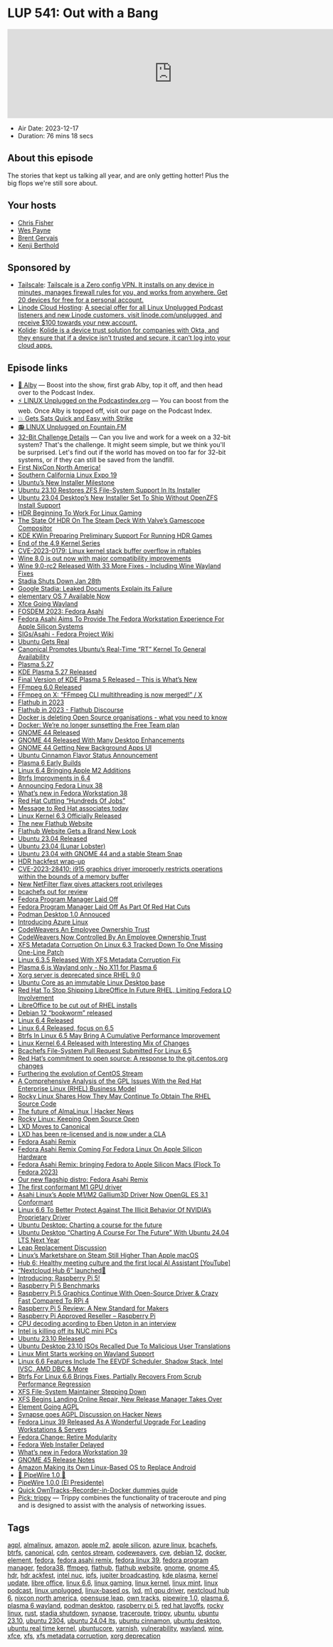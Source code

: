 # LUP 541: Out with a Bang

<iframe src="https://player.fireside.fm/v2/RUkczH-V+SWEyshpB?theme=dark" width="740" height="200" frameborder="0" scrolling="no"></iframe>

* Air Date: 2023-12-17
* Duration: 76 mins 18 secs

## About this episode

The stories that kept us talking all year, and are only getting hotter! Plus the big flops we're still sore about.

## Your hosts
* [Chris Fisher](https://linuxunplugged.com/hosts/chrislas)
* [Wes Payne](https://linuxunplugged.com/hosts/wes)
* [Brent Gervais](https://linuxunplugged.com/hosts/brent)
* [Kenji Berthold](https://linuxunplugged.com/guests/kenjiberthold)

## Sponsored by

  * [Tailscale](http://tailscale.com/): [Tailscale is a Zero config VPN. It installs on any device in minutes, manages firewall rules for you, and works from anywhere. Get 20 devices for free for a personal account. ](http://tailscale.com/)
  * [Linode Cloud Hosting](https://linode.com/unplugged): [A special offer for all Linux Unplugged Podcast listeners and new Linode customers, visit linode.com/unplugged, and receive $100 towards your new account. ](https://linode.com/unplugged)
  * [Kolide](https://kolide.com/unplugged): [Kolide is a device trust solution for companies with Okta, and they ensure that if a device isn’t trusted and secure, it can’t log into your cloud apps.](https://kolide.com/unplugged)



## Episode links

  * [🎉 Alby](https://getalby.com/ "🎉 Alby") — Boost into the show, first grab Alby, top it off, and then head over to the Podcast Index.
  * [⚡️ LINUX Unplugged on the Podcastindex.org](https://podcastindex.org/podcast/575694 "⚡️ LINUX Unplugged on the Podcastindex.org") — You can boost from the web. Once Alby is topped off, visit our page on the Podcast Index.
  * [💥 Gets Sats Quick and Easy with Strike](https://strike.me/ "💥 Gets Sats Quick and Easy with Strike")
  * [📻 LINUX Unplugged on Fountain.FM](https://www.fountain.fm/show/dWiuBeqpDSM86AwXRXov "📻 LINUX Unplugged on Fountain.FM")
  * [32-Bit Challenge Details](https://linuxunplugged.com/articles/32bit "32-Bit Challenge Details") — Can you live and work for a week on a 32-bit system? That's the challenge. It might seem simple, but we think you'll be surprised. Let's find out if the world has moved on too far for 32-bit systems, or if they can still be saved from the landfill.
  * [First NixCon North America!](https://discourse.nixos.org/t/announcing-first-nixcon-north-america/35874 "First NixCon North America!")
  * [Southern California Linux Expo 19](https://www.socallinuxexpo.org/scale/21x "Southern California Linux Expo 19")
  * [Ubuntu’s New Installer Milestone](https://www.phoronix.com/news/Ubuntu-23.04-New-Installer-Jan "Ubuntu’s New Installer Milestone")
  * [Ubuntu 23.10 Restores ZFS File-System Support In Its Installer](https://www.phoronix.com/news/Ubuntu-23.10-ZFS-Install "Ubuntu 23.10 Restores ZFS File-System Support In Its Installer")
  * [Ubuntu 23.04 Desktop’s New Installer Set To Ship Without OpenZFS Install Support](https://www.phoronix.com/news/Ubuntu-23.04-No-OpenZFS "Ubuntu 23.04 Desktop’s New Installer Set To Ship Without OpenZFS Install Support")
  * [HDR Beginning To Work For Linux Gaming](https://www.phoronix.com/news/Valve-HDR-Linux-Gaming-Begins "HDR Beginning To Work For Linux Gaming")
  * [The State Of HDR On The Steam Deck With Valve’s Gamescope Compositor](https://www.phoronix.com/news/XDC-2023-AMD-Colors-HDR "The State Of HDR On The Steam Deck With Valve’s Gamescope Compositor")
  * [KDE KWin Preparing Preliminary Support For Running HDR Games](https://www.phoronix.com/news/KDE-KWin-Initial-HDR-Gaming-MR "KDE KWin Preparing Preliminary Support For Running HDR Games")
  * [End of the 4.9 Kernel Series](https://lore.kernel.org/lkml/Y7lbu6%2F0P7Q%2FP3oj@kroah.com/T/ "End of the 4.9 Kernel Series")
  * [CVE-2023-0179: Linux kernel stack buffer overflow in nftables](https://seclists.org/oss-sec/2023/q1/20 "CVE-2023-0179: Linux kernel stack buffer overflow in nftables")
  * [Wine 8.0 is out now with major compatibility improvements](https://www.gamingonlinux.com/2023/01/wine-80-is-out-now-with-major-compatibility-improvements/ "Wine 8.0 is out now with major compatibility improvements")
  * [Wine 9.0-rc2 Released With 33 More Fixes - Including Wine Wayland Fixes](https://www.phoronix.com/news/Wine-9.0-rc2-Released "Wine 9.0-rc2 Released With 33 More Fixes - Including Wine Wayland Fixes")
  * [Stadia Shuts Down Jan 28th](https://www.theverge.com/2022/9/29/23378713/google-stadia-shutting-down-game-streaming-january-2023 "Stadia Shuts Down Jan 28th")
  * [Google Stadia: Leaked Documents Explain its Failure](https://boilingsteam.com/google-stadia-leaked-documents-explain-its-failure/ "Google Stadia: Leaked Documents Explain its Failure")
  * [elementary OS 7 Available Now](https://blog.elementary.io/os-7-available-now/ "elementary OS 7 Available Now")
  * [Xfce Going Wayland](https://9to5linux.com/xfce-4-20-desktop-environment-will-finally-bring-wayland-support "Xfce Going Wayland")
  * [FOSDEM 2023: Fedora Asahi](https://fosdem.org/2023/schedule/event/fedora_asahi/ "FOSDEM 2023: Fedora Asahi")
  * [Fedora Asahi Aims To Provide The Fedora Workstation Experience For Apple Silicon Systems](https://www.phoronix.com/news/Fedora-Asahi-Remix-2023 "Fedora Asahi Aims To Provide The Fedora Workstation Experience For Apple Silicon Systems")
  * [SIGs/Asahi - Fedora Project Wiki](https://fedoraproject.org/wiki/SIGs/Asahi "SIGs/Asahi - Fedora Project Wiki")
  * [Ubuntu Gets Real](https://ubuntu.com/blog/real-time-ubuntu-is-now-generally-available "Ubuntu Gets Real")
  * [Canonical Promotes Ubuntu’s Real-Time “RT” Kernel To General Availability](https://www.phoronix.com/news/Ubuntu-Real-Time-Kernel-GA "Canonical Promotes Ubuntu’s Real-Time “RT” Kernel To General Availability")
  * [Plasma 5.27](https://kde.org/announcements/plasma/5/5.27.0/ "Plasma 5.27")
  * [KDE Plasma 5.27 Released](https://www.phoronix.com/news/KDE-Plasma-5.27-Released "KDE Plasma 5.27 Released")
  * [Final Version of KDE Plasma 5 Released – This is What’s New](https://www.omgubuntu.co.uk/2023/02/kde-plasma-5-27-new-features "Final Version of KDE Plasma 5 Released – This is What’s New")
  * [FFmpeg 6.0 Released](http://www.ffmpeg.org/download.html#release_6.0 "FFmpeg 6.0 Released")
  * [FFmpeg on X: “FFmpeg CLI multithreading is now merged!” / X](https://twitter.com/FFmpeg/status/1734543584894861339 "FFmpeg on X: “FFmpeg CLI multithreading is now merged!” / X")
  * [Flathub in 2023](https://ramcq.net/2023/03/07/flathub-in-2023/ "Flathub in 2023")
  * [Flathub in 2023 - Flathub Discourse](https://discourse.flathub.org/t/flathub-in-2023/3808 "Flathub in 2023 - Flathub Discourse")
  * [Docker is deleting Open Source organisations - what you need to know](https://blog.alexellis.io/docker-is-deleting-open-source-images/ "Docker is deleting Open Source organisations - what you need to know")
  * [Docker: We’re no longer sunsetting the Free Team plan](https://www.docker.com/blog/no-longer-sunsetting-the-free-team-plan/ "Docker: We’re no longer sunsetting the Free Team plan")
  * [GNOME 44 Released](https://release.gnome.org/44/ "GNOME 44 Released")
  * [GNOME 44 Released With Many Desktop Enhancements](https://www.phoronix.com/news/GNOME-44-Released "GNOME 44 Released With Many Desktop Enhancements")
  * [GNOME 44 Getting New Background Apps UI](https://www.omglinux.com/gnome-shell-background-apps-ui/ "GNOME 44 Getting New Background Apps UI")
  * [Ubuntu Cinnamon Flavor Status Announcement](https://ubuntucinnamon.org/ubuntu-cinnamon-flavor-status-announcement/ "Ubuntu Cinnamon Flavor Status Announcement")
  * [Plasma 6 Early Builds](https://pointieststick.com/2023/04/08/this-week-in-kde-all-about-the-apps-2/ "Plasma 6 Early Builds")
  * [Linux 6.4 Bringing Apple M2 Additions](https://www.phoronix.com/news/Apple-M2-Device-Tree-Linux-6.4 "Linux 6.4 Bringing Apple M2 Additions")
  * [Btrfs Improvments in 6.4](https://www.phoronix.com/news/Btrfs-Linux-6.4-Better-Scrub "Btrfs Improvments in 6.4")
  * [Announcing Fedora Linux 38](https://fedoramagazine.org/announcing-fedora-38/ "Announcing Fedora Linux 38")
  * [What’s new in Fedora Workstation 38](https://fedoramagazine.org/whats-new-fedora-38-workstation/ "What’s new in Fedora Workstation 38")
  * [Red Hat Cutting “Hundreds Of Jobs”](https://www.phoronix.com/news/Red-Hat-Layoffs "Red Hat Cutting “Hundreds Of Jobs”")
  * [Message to Red Hat associates today](https://www.redhat.com/en/blog/message-red-hat-associates-today "Message to Red Hat associates today")
  * [Linux Kernel 6.3 Officially Released](https://9to5linux.com/linux-kernel-6-3-officially-released-this-is-whats-new "Linux Kernel 6.3 Officially Released")
  * [The new Flathub Website](https://flathub.org/ "The new Flathub Website")
  * [Flathub Website Gets a Brand New Look](https://www.omglinux.com/flathub-website-just-got-a-major-redesign/ "Flathub Website Gets a Brand New Look")
  * [Ubuntu 23.04 Released](https://ubuntu.com/blog/ubuntu-desktop-23-04-release-roundup "Ubuntu 23.04 Released")
  * [Ubuntu 23.04 (Lunar Lobster)](https://releases.ubuntu.com/23.04/ "Ubuntu 23.04 \(Lunar Lobster\)")
  * [Ubuntu 23.04 with GNOME 44 and a stable Steam Snap](https://www.gamingonlinux.com/2023/04/ubuntu-2304-is-out-now-with-gnome-44-and-a-stable-steam-snap/ "Ubuntu 23.04 with GNOME 44 and a stable Steam Snap")
  * [HDR hackfest wrap-up](https://emersion.fr/blog/2023/hdr-hackfest-wrap-up/ "HDR hackfest wrap-up")
  * [CVE-2023-28410: i915 graphics driver improperly restricts operations within the bounds of a memory buffer](https://cve.mitre.org/cgi-bin/cvename.cgi?name=%20CVE-2023-28410 "CVE-2023-28410:  i915 graphics driver improperly restricts operations within the bounds of a memory buffer")
  * [New NetFilter flaw gives attackers root privileges](https://www.bleepingcomputer.com/news/security/new-linux-kernel-netfilter-flaw-gives-attackers-root-privileges/ "New NetFilter flaw gives attackers root privileges")
  * [bcachefs out for review](https://lore.kernel.org/lkml/20230509165657.1735798-1-kent.overstreet@linux.dev/T/#mf171fd06ffa420fe1bcf0f49a2b44a361ca6ac44 "bcachefs out for review")
  * [Fedora Program Manager Laid Off](https://funnelfiasco.com/blog/2023/05/12/inaction-bcotton/ "Fedora Program Manager Laid Off")
  * [Fedora Program Manager Laid Off As Part Of Red Hat Cuts](https://www.phoronix.com/news/Fedora-PM-Red-Hat-Laid-Off "Fedora Program Manager Laid Off As Part Of Red Hat Cuts")
  * [Podman Desktop 1.0 Annouced](https://www.redhat.com/en/blog/podman-desktop-10-next-gen-container-management-solution-streamlining-developers-container-operations "Podman Desktop 1.0 Annouced")
  * [Introducing Azure Linux](https://techcommunity.microsoft.com/t5/azure-infrastructure-blog/introducing-the-azure-linux-container-host-for-aks/ba-p/3824101 "Introducing Azure Linux")
  * [CodeWeavers An Employee Ownership Trust](https://www.codeweavers.com/blog/jwhite/2023/5/19/a-new-chapter-for-codeweavers-and-myself-trust-me "CodeWeavers An Employee Ownership Trust")
  * [CodeWeavers Now Controlled By An Employee Ownership Trust](https://www.phoronix.com/news/CodeWeavers-Employee-Trust "CodeWeavers Now Controlled By An Employee Ownership Trust")
  * [XFS Metadata Corruption On Linux 6.3 Tracked Down To One Missing One-Line Patch](https://www.phoronix.com/news/XFS-Patch-For-Linux-6.3 "XFS Metadata Corruption On Linux 6.3 Tracked Down To One Missing One-Line Patch")
  * [Linux 6.3.5 Released With XFS Metadata Corruption Fix](https://www.phoronix.com/news/Linux-6.3.5-Released "Linux 6.3.5 Released With XFS Metadata Corruption Fix")
  * [Plasma 6 is Wayland only - No X11 for Plasma 6](https://pagure.io/fedora-kde/SIG/issue/347 "Plasma 6 is Wayland only - No X11 for Plasma 6")
  * [Xorg server is deprecated since RHEL 9.0](https://access.redhat.com/documentation/en-us/red_hat_enterprise_linux/9/html/9.0_release_notes/deprecated_functionality#JIRA-RHELPLAN-121048 "Xorg server is deprecated since RHEL 9.0")
  * [Ubuntu Core as an immutable Linux Desktop base](https://ubuntu.com/blog/ubuntu-core-an-immutable-linux-desktop "Ubuntu Core as an immutable Linux Desktop base")
  * [Red Hat To Stop Shipping LibreOffice In Future RHEL, Limiting Fedora LO Involvement](https://www.phoronix.com/news/Red-Hat-Less-LibreOffice "Red Hat To Stop Shipping LibreOffice In Future RHEL, Limiting Fedora LO Involvement")
  * [LibreOffice to be cut out of RHEL installs](https://www.theregister.com/2023/06/07/red_hat_drops_libreoffice/ "LibreOffice to be cut out of RHEL installs")
  * [Debian 12 “bookworm” released](https://www.debian.org/News/2023/20230610 "Debian 12 “bookworm” released")
  * [Linux 6.4 Released](https://www.phoronix.com/news/Linux-6.4-Released "Linux 6.4 Released")
  * [Linux 6.4 Released, focus on 6.5](https://www.theregister.com/2023/06/26/linux_kernel_6_4_released/ "Linux 6.4 Released, focus on 6.5")
  * [Btrfs In Linux 6.5 May Bring A Cumulative Performance Improvement](https://www.phoronix.com/news/Btrfs-Linux-6.5 "Btrfs In Linux 6.5 May Bring A Cumulative Performance Improvement")
  * [Linux Kernel 6.4 Released with Interesting Mix of Changes](https://www.omgubuntu.co.uk/2023/06/linux-kernel-6-4-features "Linux Kernel 6.4 Released with Interesting Mix of Changes")
  * [Bcachefs File-System Pull Request Submitted For Linux 6.5](https://www.phoronix.com/news/Bcachefs-PR-Linux-6.5 "Bcachefs File-System Pull Request Submitted For Linux 6.5")
  * [Red Hat’s commitment to open source: A response to the git.centos.org changes](https://www.redhat.com/en/blog/red-hats-commitment-open-source-response-gitcentosorg-changes "Red Hat’s commitment to open source: A response to the git.centos.org changes")
  * [Furthering the evolution of CentOS Stream](https://www.redhat.com/en/blog/furthering-evolution-centos-stream "Furthering the evolution of CentOS Stream")
  * [A Comprehensive Analysis of the GPL Issues With the Red Hat Enterprise Linux (RHEL) Business Model](https://sfconservancy.org/blog/2023/jun/23/rhel-gpl-analysis/ "A Comprehensive Analysis of the GPL Issues With the Red Hat Enterprise Linux \(RHEL\) Business Model")
  * [Rocky Linux Shares How They May Continue To Obtain The RHEL Source Code](https://www.phoronix.com/news/Rocky-Linux-RHEL-Source-Access "Rocky Linux Shares How They May Continue To Obtain The RHEL Source Code")
  * [The future of AlmaLinux | Hacker News](https://news.ycombinator.com/item?id=36718549 "The future of AlmaLinux | Hacker News")
  * [Rocky Linux: Keeping Open Source Open](https://rockylinux.org/news/keeping-open-source-open/ "Rocky Linux: Keeping Open Source Open")
  * [LXD Moves to Canonical](https://linuxcontainers.org/lxd/ "LXD Moves to Canonical")
  * [LXD has been re-licensed and is now under a CLA](https://discuss.linuxcontainers.org/t/lxd-has-been-re-licensed-and-is-now-under-a-cla/18454 "LXD has been re-licensed and is now under a CLA")
  * [Fedora Asahi Remix](https://fedora-asahi-remix.org/ "Fedora Asahi Remix")
  * [Fedora Asahi Remix Coming For Fedora Linux On Apple Silicon Hardware](https://www.phoronix.com/news/Fedora-Asahi-Remix-Coming "Fedora Asahi Remix Coming For Fedora Linux On Apple Silicon Hardware")
  * [Fedora Asahi Remix: bringing Fedora to Apple Silicon Macs (Flock To Fedora 2023)](https://www.youtube.com/watch?v=bD2R4Yt8m88 "Fedora Asahi Remix: bringing Fedora to Apple Silicon Macs \(Flock To Fedora 2023\)")
  * [Our new flagship distro: Fedora Asahi Remix](https://asahilinux.org/2023/08/fedora-asahi-remix/ "Our new flagship distro: Fedora Asahi Remix")
  * [The first conformant M1 GPU driver](https://rosenzweig.io/blog/first-conformant-m1-gpu-driver.html "The first conformant M1 GPU driver")
  * [Asahi Linux’s Apple M1/M2 Gallium3D Driver Now OpenGL ES 3.1 Conformant](https://www.phoronix.com/news/Asahi-Linux-GLES-3.1-AGX-M1-M2 "Asahi Linux’s Apple M1/M2 Gallium3D Driver Now OpenGL ES 3.1 Conformant")
  * [Linux 6.6 To Better Protect Against The Illicit Behavior Of NVIDIA’s Proprietary Driver](https://www.phoronix.com/news/Linux-6.6-Illicit-NVIDIA-Change "Linux 6.6 To Better Protect Against The Illicit Behavior Of NVIDIA’s Proprietary Driver")
  * [Ubuntu Desktop: Charting a course for the future](https://discourse.ubuntu.com/t/ubuntu-desktop-charting-a-course-for-the-future/38092 "Ubuntu Desktop: Charting a course for the future")
  * [Ubuntu Desktop “Charting A Course For The Future” With Ubuntu 24.04 LTS Next Year](https://www.phoronix.com/news/Ubuntu-Desktop-2023-Future "Ubuntu Desktop “Charting A Course For The Future” With Ubuntu 24.04 LTS Next Year")
  * [Leap Replacement Discussion](https://lists.opensuse.org/archives/list/factory@lists.opensuse.org/thread/KJMMAZFTP2MPKWKFZCYUROZFJ44BNVB5/ "Leap Replacement Discussion")
  * [Linux’s Marketshare on Steam Still Higher Than Apple macOS](https://linux.slashdot.org/story/23/09/03/001201/linuxs-marketshare-on-steam-still-higher-than-apple-macos?utm_source=rss1.0mainlinkanon&utm_medium=feed "Linux’s Marketshare on Steam Still Higher Than Apple macOS")
  * [Hub 6: Healthy meeting culture and the first local AI Assistant [YouTube]](https://www.youtube.com/watch?v=iSEMxWB-lIA "Hub 6: Healthy meeting culture and the first local AI Assistant \[YouTube\]")
  * [“Nextcloud Hub 6” launched🚀](https://adityagi02.medium.com/nextcloud-hub-6-is-launched-66ced8d11aa0 "“Nextcloud Hub 6” launched🚀")
  * [Introducing: Raspberry Pi 5!](https://www.raspberrypi.com/news/introducing-raspberry-pi-5/ "Introducing: Raspberry Pi 5!")
  * [Raspberry Pi 5 Benchmarks](https://www.phoronix.com/review/raspberry-pi-5-benchmarks "Raspberry Pi 5 Benchmarks")
  * [Raspberry Pi 5 Graphics Continue With Open-Source Driver & Crazy Fast Compared To RPi 4](https://www.phoronix.com/review/raspberry-pi-5-graphics "Raspberry Pi 5 Graphics Continue With Open-Source Driver & Crazy Fast Compared To RPi 4")
  * [Raspberry Pi 5 Review: A New Standard for Makers](https://www.tomshardware.com/reviews/raspberry-pi-5 "Raspberry Pi 5 Review: A New Standard for Makers")
  * [Raspberry Pi Approved Reseller – Raspberry Pi](https://www.raspberrypi.com/resellers/ "Raspberry Pi Approved Reseller – Raspberry Pi")
  * [CPU decoding acording to Eben Upton in an interview](https://www.heise.de/hintergrund/Raspberry-Pi-5-Der-Raspi-5-kommt-mit-viel-mehr-Leistung-9319020.html "CPU decoding acording to Eben Upton in an interview")
  * [Intel is killing off its NUC mini PCs](https://www.techradar.com/pro/intel-is-killing-off-its-nuc-mini-pcs "Intel is killing off its NUC mini PCs")
  * [Ubuntu 23.10 Released](https://ubuntu.com/blog/ubuntu-desktop-23-10-mantic-minotaur-deep-dive "Ubuntu 23.10 Released")
  * [Ubuntu Desktop 23.10 ISOs Recalled Due To Malicious User Translations](https://www.phoronix.com/news/Ubuntu-23.10-Recalled "Ubuntu Desktop 23.10 ISOs Recalled Due To Malicious User Translations")
  * [Linux Mint Starts working on Wayland Support](https://blog.linuxmint.com/?p=4591 "Linux Mint Starts working on Wayland Support")
  * [Linux 6.6 Features Include The EEVDF Scheduler, Shadow Stack, Intel IVSC, AMD DBC & More](https://www.phoronix.com/review/linux-66-features "Linux 6.6 Features Include The EEVDF Scheduler, Shadow Stack, Intel IVSC, AMD DBC & More")
  * [Btrfs For Linux 6.6 Brings Fixes, Partially Recovers From Scrub Performance Regression](https://www.phoronix.com/news/Btrfs-Linux-6.6 "Btrfs For Linux 6.6 Brings Fixes, Partially Recovers From Scrub Performance Regression")
  * [XFS File-System Maintainer Stepping Down](https://www.phoronix.com/news/XFS-Maintainer-Steps-Down "XFS File-System Maintainer Stepping Down")
  * [XFS Begins Landing Online Repair, New Release Manager Takes Over](https://www.phoronix.com/news/Linux-6.6-XFS "XFS Begins Landing Online Repair, New Release Manager Takes Over")
  * [Element Going AGPL](https://twitter.com/element_hq/status/1721514509238489490 "Element Going AGPL")
  * [Synapse goes AGPL Discussion on Hacker News](https://news.ycombinator.com/item?id=38162275 "Synapse goes AGPL Discussion on Hacker News")
  * [Fedora Linux 39 Released As A Wonderful Upgrade For Leading Workstations & Servers](https://www.phoronix.com/news/Fedora-39-Released "Fedora Linux 39 Released As A Wonderful Upgrade For Leading Workstations & Servers")
  * [Fedora Change: Retire Modularity](https://fedoraproject.org/wiki/Changes/RetireModularity "Fedora Change: Retire Modularity")
  * [Fedora Web Installer Delayed](https://pagure.io/fesco/issue/3066 "Fedora Web Installer Delayed")
  * [What’s new in Fedora Workstation 39](https://fedoramagazine.org/whats-new-fedora-workstation-39 "What’s new in Fedora Workstation 39")
  * [GNOME 45 Release Notes](https://release.gnome.org/45/ "GNOME 45 Release Notes")
  * [Amazon Making its Own Linux-Based OS to Replace Android](https://www.omgubuntu.co.uk/2023/11/amazon-vega-linux-based-os "Amazon Making its Own Linux-Based OS to Replace Android")
  * [🎉 PipeWire 1.0 🎉](https://www.phoronix.com/news/PipeWire-1.0-Released "🎉 PipeWire 1.0 🎉")
  * [PipeWire 1.0.0 (El Presidente)](https://gitlab.freedesktop.org/pipewire/pipewire/-/releases/1.0.0 "PipeWire 1.0.0 \(El Presidente\)")
  * [Quick OwnTracks-Recorder-in-Docker dummies guide](https://old.reddit.com/r/selfhosted/comments/raade4/quick_owntracksrecorderindocker_dummies_guide/ "Quick OwnTracks-Recorder-in-Docker dummies guide")
  * [Pick: trippy](https://github.com/fujiapple852/trippy "Pick: trippy") — Trippy combines the functionality of traceroute and ping and is designed to assist with the analysis of networking issues.



## Tags

[agpl](https://linuxunplugged.com/tags/agpl), [almalinux](https://linuxunplugged.com/tags/almalinux), [amazon](https://linuxunplugged.com/tags/amazon), [apple m2](https://linuxunplugged.com/tags/apple%20m2), [apple silicon](https://linuxunplugged.com/tags/apple%20silicon), [azure linux](https://linuxunplugged.com/tags/azure%20linux), [bcachefs](https://linuxunplugged.com/tags/bcachefs), [btrfs](https://linuxunplugged.com/tags/btrfs), [canonical](https://linuxunplugged.com/tags/canonical), [cdn](https://linuxunplugged.com/tags/cdn), [centos stream](https://linuxunplugged.com/tags/centos%20stream), [codeweavers](https://linuxunplugged.com/tags/codeweavers), [cve](https://linuxunplugged.com/tags/cve), [debian 12](https://linuxunplugged.com/tags/debian%2012), [docker](https://linuxunplugged.com/tags/docker), [element](https://linuxunplugged.com/tags/element), [fedora](https://linuxunplugged.com/tags/fedora), [fedora asahi remix](https://linuxunplugged.com/tags/fedora%20asahi%20remix), [fedora linux 39](https://linuxunplugged.com/tags/fedora%20linux%2039), [fedora program manager](https://linuxunplugged.com/tags/fedora%20program%20manager), [fedora38](https://linuxunplugged.com/tags/fedora38), [ffmpeg](https://linuxunplugged.com/tags/ffmpeg), [flathub](https://linuxunplugged.com/tags/flathub), [flathub website](https://linuxunplugged.com/tags/flathub%20website), [gnome](https://linuxunplugged.com/tags/gnome), [gnome 45](https://linuxunplugged.com/tags/gnome%2045), [hdr](https://linuxunplugged.com/tags/hdr), [hdr ackfest](https://linuxunplugged.com/tags/hdr%20ackfest), [intel nuc](https://linuxunplugged.com/tags/intel%20nuc), [ipfs](https://linuxunplugged.com/tags/ipfs), [jupiter broadcasting](https://linuxunplugged.com/tags/jupiter%20broadcasting), [kde plasma](https://linuxunplugged.com/tags/kde%20plasma), [kernel update](https://linuxunplugged.com/tags/kernel%20update), [libre office](https://linuxunplugged.com/tags/libre%20office), [linux 6.6](https://linuxunplugged.com/tags/linux%206.6), [linux gaming](https://linuxunplugged.com/tags/linux%20gaming), [linux kernel](https://linuxunplugged.com/tags/linux%20kernel), [linux mint](https://linuxunplugged.com/tags/linux%20mint), [linux podcast](https://linuxunplugged.com/tags/linux%20podcast), [linux unplugged](https://linuxunplugged.com/tags/linux%20unplugged), [linux-based os](https://linuxunplugged.com/tags/linux-based%20os), [lxd](https://linuxunplugged.com/tags/lxd), [m1 gpu driver](https://linuxunplugged.com/tags/m1%20gpu%20driver), [nextcloud hub 6](https://linuxunplugged.com/tags/nextcloud%20hub%206), [nixcon north america](https://linuxunplugged.com/tags/nixcon%20north%20america), [opensuse leap](https://linuxunplugged.com/tags/opensuse%20leap), [own tracks](https://linuxunplugged.com/tags/own%20tracks), [pipewire 1.0](https://linuxunplugged.com/tags/pipewire%201.0), [plasma 6](https://linuxunplugged.com/tags/plasma%206), [plasma 6 wayland](https://linuxunplugged.com/tags/plasma%206%20wayland), [podman desktop](https://linuxunplugged.com/tags/podman%20desktop), [raspberry pi 5](https://linuxunplugged.com/tags/raspberry%20pi%205), [red hat layoffs](https://linuxunplugged.com/tags/red%20hat%20layoffs), [rocky linux](https://linuxunplugged.com/tags/rocky%20linux), [rust](https://linuxunplugged.com/tags/rust), [stadia shutdown](https://linuxunplugged.com/tags/stadia%20shutdown), [synapse](https://linuxunplugged.com/tags/synapse), [traceroute](https://linuxunplugged.com/tags/traceroute), [trippy](https://linuxunplugged.com/tags/trippy), [ubuntu](https://linuxunplugged.com/tags/ubuntu), [ubuntu 23.10](https://linuxunplugged.com/tags/ubuntu%2023.10), [ubuntu 2304](https://linuxunplugged.com/tags/ubuntu%202304), [ubuntu 24.04 lts](https://linuxunplugged.com/tags/ubuntu%2024.04%20lts), [ubuntu cinnamon](https://linuxunplugged.com/tags/ubuntu%20cinnamon), [ubuntu desktop](https://linuxunplugged.com/tags/ubuntu%20desktop), [ubuntu real time kernel](https://linuxunplugged.com/tags/ubuntu%20real%20time%20kernel), [ubuntucore](https://linuxunplugged.com/tags/ubuntucore), [varnish](https://linuxunplugged.com/tags/varnish), [vulnerability](https://linuxunplugged.com/tags/vulnerability), [wayland](https://linuxunplugged.com/tags/wayland), [wine](https://linuxunplugged.com/tags/wine), [xfce](https://linuxunplugged.com/tags/xfce), [xfs](https://linuxunplugged.com/tags/xfs), [xfs metadata corruption](https://linuxunplugged.com/tags/xfs%20metadata%20corruption), [xorg deprecation](https://linuxunplugged.com/tags/xorg%20deprecation)